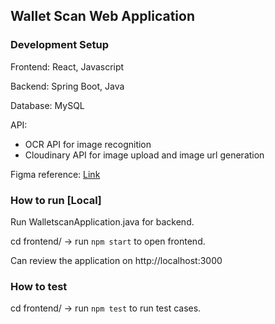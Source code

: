 ## Wallet Scan Web Application 

### Development Setup
Frontend: React, Javascript 

Backend: Spring Boot, Java

Database: MySQL

API: 
+ OCR API for image recognition
+ Cloudinary API for image upload and image url generation

Figma reference: [Link](https://www.figma.com/file/oRBFmCwK1fX05q8CBdxVXx/Wallet-Scan?type=design&node-id=0%3A1&mode=design&t=2X33eunXWXTEsIme-1)

### How to run [Local]
Run WalletscanApplication.java for backend. 

cd frontend/ -> run `npm start` to open frontend. 

Can review the application on http://localhost:3000

### How to test
cd frontend/ -> run `npm test` to run test cases. 
